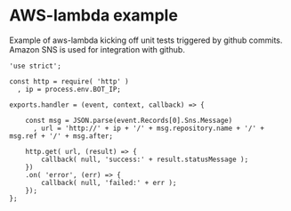 
# AWS-lambda example

Example of aws-lambda kicking off unit tests triggered by github commits. Amazon SNS
	is used for integration with github.

```
'use strict';

const http = require( 'http' )
  , ip = process.env.BOT_IP;

exports.handler = (event, context, callback) => {

    const msg = JSON.parse(event.Records[0].Sns.Message)
      , url = 'http://' + ip + '/' + msg.repository.name + '/' + msg.ref + '/' + msg.after;
    
    http.get( url, (result) => {
        callback( null, 'success:' + result.statusMessage );         
    })
    .on( 'error', (err) => {
        callback( null, 'failed:' + err );
    });
};
```
